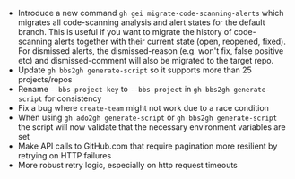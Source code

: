 - Introduce a new command `gh gei migrate-code-scanning-alerts` which migrates all code-scanning analysis and alert states for the default branch. This is useful if you want to migrate the history of code-scanning alerts together with their current state (open, reopened, fixed). For dismissed alerts, the dismissed-reason (e.g. won't fix, false positive etc) and dismissed-comment will also be migrated to the target repo. 
- Update `gh bbs2gh generate-script` so it supports more than 25 projects/repos
- Rename `--bbs-project-key` to `--bbs-project` in `gh bbs2gh generate-script` for consistency
- Fix a bug where `create-team` might not work due to a race condition
- When using `gh ado2gh generate-script` or `gh bbs2gh generate-script` the script will now validate that the necessary environment variables are set
- Make API calls to GitHub.com that require pagination more resilient by retrying on HTTP failures
- More robust retry logic, especially on http request timeouts